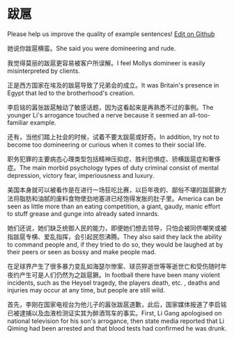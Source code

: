# 跋扈

Please help us improve the quality of example sentences! [Edit on Github](https://github.com/jiyushe/jiyu-example-sentence-source/blob/main/chinese/bahu.md)

<p><span class="chinese">她说你跋扈横蛮。</span><span class="english">She said you were domineering and rude.</span></p>

<p><span class="chinese">我觉得莫丽的跋扈更容易被客户所误解。</span><span class="english">I feel Mollys domineer is easily misinterpreted by clients.</span></p>

<p><span class="chinese">正是西方国家在埃及的跋扈导致了兄弟会的成立。</span><span class="english">It was Britain's presence in Egypt that led to the brotherhood's creation.</span></p>

<p><span class="chinese">李启铭的嚣张跋扈触动了敏感话题，因为这看起来是再熟悉不过的事例。</span><span class="english">The younger Li's arrogance touched a nerve because it seemed an all-too-familiar example.</span></p>

<p><span class="chinese">还有，当他们踏上社会的时候，试着不要太跋扈或好奇。</span><span class="english">In addition, try not to become too domineering or curious when it comes to their social life.</span></p>

<p><span class="chinese">职务犯罪的主要病态心理类型包括精神压抑症、胜利恐惧症、骄横跋扈症和奢侈症。</span><span class="english">The main morbid psychology types of duty criminal consist of mental depression, victory fear, imperiousness and luxury.</span></p>

<p><span class="chinese">美国本身就可以被看作是在进行一场狂吃比赛，以巨年夜的、鄙俗不堪的跋扈獗方法将脂肪和油腻的废料食物使劲地塞进已经饱得发胀的肚子里。</span><span class="english">America can be seen as little more than an eating competition, a giant, gaudy, manic effort to stuff grease and gunge into already sated innards.</span></p>

<p><span class="chinese">她们还说，她们缺乏统御人民的能力，即便她们想去领导，只怕会被同侪嘲笑或被指跋扈专横、爱乱指挥，会引起民怨沸腾。</span><span class="english">They also said they lack the ability to command people and, if they tried to do so, they would be laughed at by their peers or seen as bossy and make people mad.</span></p>

<p><span class="chinese">在足球界产生了很多暴力变乱如海瑟尔惨案、球员猝逝世等等逝世亡和受伤随时年夜约产生可是人们仍然为之跋扈獗。</span><span class="english">In football there have been many violent incidents, such as the Heysel tragedy, the players death, etc. , deaths and injuries may occur at any time, but people are still wild.</span></p>

<p><span class="chinese">首先，李刚在国家电视台为他儿子的嚣张跋扈道歉，此后，国家媒体报道了李启铭已被逮捕以及血液检测证实其为醉酒驾车的事实。</span><span class="english">First, Li Gang apologised on national television for his son's arrogance, then state media reported that Li Qiming had been arrested and that blood tests had confirmed he was drunk.</span></p>


